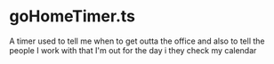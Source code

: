 # goHomeTimer.ts
A timer used to tell me when to get outta the office and also to tell the people I work with that I'm out for the day i they check my calendar

